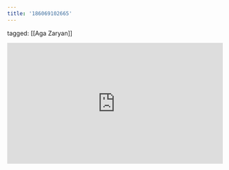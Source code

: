 ```yaml
---
title: '186069102665'
---
```

tagged: [[Aga Zaryan]]
<iframe allow="accelerometer; autoplay; clipboard-write; encrypted-media; gyroscope; picture-in-picture" allowfullscreen="" frameborder="0" height="281" id="youtube_iframe" src="https://www.youtube.com/embed/zcxyriV0qmI?feature=oembed&amp;enablejsapi=1&amp;origin=https://safe.txmblr.com&amp;wmode=opaque" width="500"></iframe>